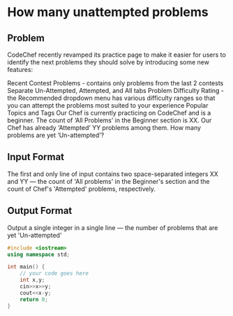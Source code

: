 # How many unattempted problems
## Problem
CodeChef recently revamped its practice page to make it easier for users to identify the next problems they should solve by introducing some new features:

Recent Contest Problems - contains only problems from the last 2 contests
Separate Un-Attempted, Attempted, and All tabs
Problem Difficulty Rating - the Recommended dropdown menu has various difficulty ranges so that you can attempt the problems most suited to your experience
Popular Topics and Tags
Our Chef is currently practicing on CodeChef and is a beginner. The count of ‘All Problems’ in the Beginner section is XX. Our Chef has already ‘Attempted’ YY problems among them. How many problems are yet ‘Un-attempted’?

## Input Format
The first and only line of input contains two space-separated integers XX and YY — the count of 'All problems' in the Beginner's section and the count of Chef's 'Attempted' problems, respectively.
## Output Format
Output a single integer in a single line — the number of problems that are yet 'Un-attempted'
```cpp
#include <iostream>
using namespace std;

int main() {
	// your code goes here
	int x,y;
	cin>>x>>y;
	cout<<x-y;
	return 0;
}
```